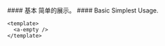 <cn>
#### 基本
简单的展示。
</cn>

<us>
#### Basic
Simplest Usage.
</us>

```vue
<template>
  <a-empty />
</template>
```
